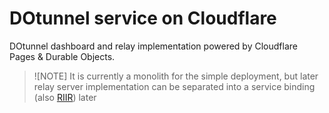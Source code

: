 # DOtunnel service on Cloudflare

DOtunnel dashboard and relay implementation powered by Cloudflare Pages & Durable Objects.

> ![NOTE]
> It is currently a monolith for the simple deployment, but later relay server implementation can be separated into a service binding (also [RIIR](https://github.com/cloudflare/workers-rs)) later

